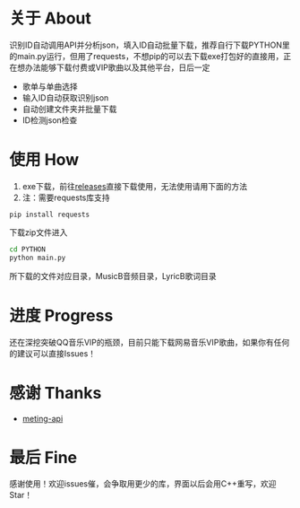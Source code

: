 # 关于 About
识别ID自动调用API并分析json，填入ID自动批量下载，推荐自行下载PYTHON里的main.py运行，但用了requests，不想pip的可以去下载exe打包好的直接用，正在想办法能够下载付费或VIP歌曲以及其他平台，日后一定
- 歌单与单曲选择
- 输入ID自动获取识别json
- 自动创建文件夹并批量下载
- ID检测json检查
# 使用 How
1.  exe下载，前往[releases](https://github.com/Beadd/MusicDownloader/releases)直接下载使用，无法使用请用下面的方法
2.  注：需要requests库支持
```
pip install requests
```
下载zip文件进入
```bash
cd PYTHON
python main.py
```
所下载的文件对应目录，MusicB音频目录，LyricB歌词目录
# 进度 Progress
还在深挖突破QQ音乐VIP的瓶颈，目前只能下载网易音乐VIP歌曲，如果你有任何的建议可以直接Issues！
# 感谢 Thanks
- [meting-api](https://github.com/injahow/meting-api)
# 最后 Fine
感谢使用！欢迎issues催，会争取用更少的库，界面以后会用C++重写，欢迎Star！

